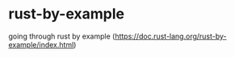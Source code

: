 # rust-by-example
going through rust by example (https://doc.rust-lang.org/rust-by-example/index.html)
